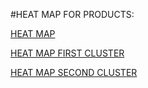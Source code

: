 #HEAT MAP FOR PRODUCTS:

[HEAT MAP](https://github.com/Vaishnavi28/HEATMAPS-PRODUCTS.github.io/blob/master/HEATMAP.html)

[HEAT MAP FIRST CLUSTER](https://github.com/Vaishnavi28/HEATMAPS-PRODUCTS.github.io/blob/master/HEATMAP_FIRST_CLUSTER_PRODUCT.html)

[HEAT MAP SECOND CLUSTER](https://github.com/Vaishnavi28/HEATMAPS-PRODUCTS.github.io/blob/master/HEATMAP_SECOND_CLUSTER_PRODUCT.html)



